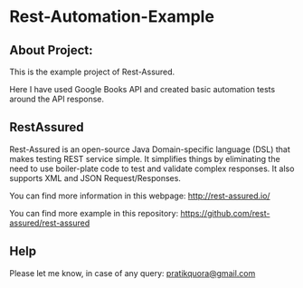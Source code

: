 # Rest-Automation-Example

About Project:
-----------------
This is the example project of Rest-Assured.

Here I have used Google Books API and created basic automation tests around the API response.  

RestAssured
-----------------
Rest-Assured is an open-source Java Domain-specific language (DSL) that makes testing REST service simple. It simplifies things by eliminating the need to use boiler-plate code to test and validate complex responses. It also supports XML and JSON Request/Responses.

You can find more information in this webpage: http://rest-assured.io/

You can find more example in this repository: https://github.com/rest-assured/rest-assured

Help
-----------------
Please let me know, in case of any query: [pratikquora@gmail.com](mailto:pratikquora@gmail.com)